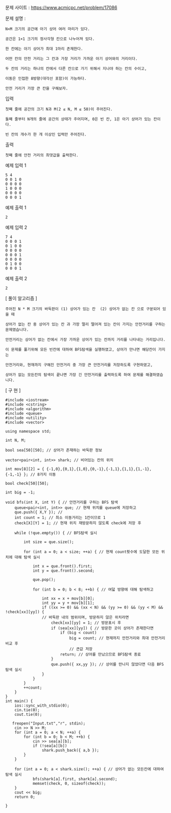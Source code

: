 문제 사이트 : https://www.acmicpc.net/problem/17086

문제 설명 : 

    N×M 크기의 공간에 아기 상어 여러 마리가 있다. 
    
    공간은 1×1 크기의 정사각형 칸으로 나누어져 있다. 
    
    한 칸에는 아기 상어가 최대 1마리 존재한다.

    어떤 칸의 안전 거리는 그 칸과 가장 거리가 가까운 아기 상어와의 거리이다.
    
    두 칸의 거리는 하나의 칸에서 다른 칸으로 가기 위해서 지나야 하는 칸의 수이고, 
    
    이동은 인접한 8방향(대각선 포함)이 가능하다.

    안전 거리가 가장 큰 칸을 구해보자. 

입력

    첫째 줄에 공간의 크기 N과 M(2 ≤ N, M ≤ 50)이 주어진다. 
    
    둘째 줄부터 N개의 줄에 공간의 상태가 주어지며, 0은 빈 칸, 1은 아기 상어가 있는 칸이다. 
    
    빈 칸의 개수가 한 개 이상인 입력만 주어진다.

출력

    첫째 줄에 안전 거리의 최댓값을 출력한다.

예제 입력 1

    5 4
    0 0 1 0
    0 0 0 0
    1 0 0 0
    0 0 0 0
    0 0 0 1

예제 출력 1 

    2

예제 입력 2 

    7 4
    0 0 0 1
    0 1 0 0
    0 0 0 0
    0 0 0 1
    0 0 0 0
    0 1 0 0
    0 0 0 1

예제 출력 2 

    2
    
[ 풀이 알고리즘 ]

    주어진 N * M 크기의 바둑판이 (1) 상어가 있는 칸  (2) 상어가 없는 칸 으로 구분되어 있을 때
    
    상어가 없는 칸 중 상어가 있는 칸 과 가장 멀리 떨어져 있는 칸이 가지는 안전거리를 구하는 문제였습니다.
    
    안전거리는 상어가 없는 칸에서 가장 가까운 상어가 있는 칸까지 거리를 나타내는 거리입니다.
    
    이 문제를 풀기위해 모든 빈칸에 대하여 BFS탐색을 실행하였고, 상어가 만나면 해당칸이 가지는
    
    안전거리와, 현재까지 구해진 안전거리 중 가장 큰 안전거리를 저장하도록 구현하였고,
    
    상어가 없는 모든칸의 탐색이 끝나면 가장 긴 안전거리를 출력하도록 하여 문제를 해결하였습니다.
    
[ 구 현 ]

    #include <iostream>
    #include <cstring>
    #include <algorithm>
    #include <queue>
    #include <utility>
    #include <vector>

    using namespace std;
    
    int N, M;
    
    bool sea[50][50]; // 상어가 존재하는 바둑판 정보
    
    vector<pair<int, int>> shark; // 비어있는 칸의 위치
    
    int mov[8][2] = { {-1,0},{0,1},{1,0},{0,-1},{-1,1},{1,1},{1,-1},{-1,-1} }; // 8가지 이동
    
    bool check[50][50];
    
    int big = -1;
    
    void bfs(int X, int Y) { // 안전거리를 구하는 BFS 탐색
        queue<pair<int, int>> que; // 현재 위치를 queue에 저장하고
        que.push({ X,Y }); // 
        int count = 1; // 최소 이동거리는 1칸이므로 1
        check[X][Y] = 1; // 현재 위치 재방문하지 않도록 check에 저장 후
        
        while (!que.empty()) { // BFS탐색 실시
        
            int size = que.size();
            
            for (int a = 0; a < size; ++a) { // 현재 count횟수에 도달한 모든 위치에 대해 탐색 실시
            
                int x = que.front().first;
                int y = que.front().second;
                
                que.pop();
                
                for (int b = 0; b < 8; ++b) { // 여덟 방향에 대해 탐색하고
                
                    int xx = x + mov[b][0];
                    int yy = y + mov[b][1];
                    if ((xx >= 0) && (xx < N) && (yy >= 0) && (yy < M) && !check[xx][yy]) {
                    // 바둑판 내의 범위이며, 방문하지 않은 위치라면 
                        check[xx][yy] = 1; // 방문표시 후
                        if (sea[xx][yy]) { // 방문한 곳이 상어가 존재한다면
                            if (big < count)
                                big = count; // 현재까지 안전거리와 최대 안전거리 비교 후 
                                // 큰값 저장
                            return; // 상어를 만났으므로 BFS탐색 종료
                        }
                        que.push({ xx,yy }); // 상어를 만나지 않았다면 다음 BFS탐색 실시
                    }
                }
            }
            ++count;
        }
    }
    int main() {
        ios::sync_with_stdio(0);
        cin.tie(0);
        cout.tie(0);

       freopen("Input.txt","r", stdin);
        cin >> N >> M;
        for (int a = 0; a < N; ++a) {
            for (int b = 0; b < M; ++b) {
                cin >> sea[a][b];
                if (!sea[a][b])
                    shark.push_back({ a,b });
            }
        }

        for (int a = 0; a < shark.size(); ++a) { // 상어가 없는 모든칸에 대하여 탐색 실시
                bfs(shark[a].first, shark[a].second);
                memset(check, 0, sizeof(check));
        }
        cout << big;
        return 0;

    }
    
    
